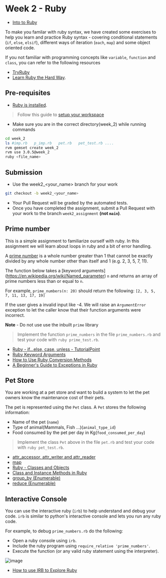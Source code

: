 # Week 2 - Ruby
- [Into to Ruby](./intro_to_ruby.md)

To make you familar with ruby syntax, we have created some exercises to help you
learn and practice Ruby syntax - covering conditional statements (`if`, `else`, `elsif`), 
different ways of iteration (`each`, `map`) and some object oriented code.

If you not familiar with programming concepts like `variable`, `function` and `class`,
you can refer to the following resources
- [TryRuby](https://try.ruby-lang.org/)
- [Learn Ruby the Hard Way](https://learnrubythehardway.org/book/).

## Pre-requisites
- [Ruby is installed](https://github.com/IRIS-NITK/IRIS-RoR-Bootcamp-2022/tree/week2_assignment/setup).

> Follow this guide to [setup your workspace](https://github.com/IRIS-NITK/IRIS-RoR-Bootcamp-2022/tree/week2_assignment/setup)

- Make sure you are in the correct directory(week_2) while running commands
```bash
cd week_2
ls #imp.rb   p_imp.rb   pet.rb   pet_test.rb ....
rvm gemset create week_2
rvm use 3.0.5@week_2
ruby <file_name>
```

## Submission
- Use the week2_<your_name> branch for your work
```bash
git checkout -b week2_<your_name>
```
- Your Pull Request will be graded by the automated tests.
- Once you have completed the assignment, submit a Pull
Request with your work to the branch `week2_assignment` **(not `main`)**.

## Prime number

This is a simple assignment to familiarize ourself with ruby.
In this assignment we will learn about loops in ruby and a bit of
error handling.

A [prime number](https://en.wikipedia.org/wiki/Prime_number) is a 
whole number greater than 1 that cannot be exactly divided by 
any whole number other than itself and 1 
(e.g. 2, 3, 5, 7, 11).

The function below takes a [keyword arguments]
(https://en.wikipedia.org/wiki/Named_parameter) `n` and 
returns an array of prime numbers less than or equal to `n`.

For example, `prime_numbers(n: 20)` should return the following:
`[2, 3, 5, 7, 11, 13, 17, 19]`

If the user gives a invalid input like -4.
We will raise an `ArgumentError` exception to let the caller know that
their function arguments were incorrect.

**Note** - Do not use use the inbuilt `prime` library
> Implement the function `prime_numbers` in the file `prime_numbers.rb`
> and test your code with `ruby prime_test.rb`.

- [Ruby - if...else, case, unless - TutorialPoint](https://www.tutorialspoint.com/ruby/ruby_if_else.htm)
- [Ruby Keyword Arguments](https://thoughtbot.com/upcase/videos/ruby-keyword-arguments)
- [How to Use Ruby Conversion Methods](https://www.rubyguides.com/2018/09/ruby-conversion-methods/)
- [A Beginner's Guide to Exceptions in Ruby](https://www.honeybadger.io/blog/a-beginner-s-guide-to-exceptions-in-ruby/)

## Pet Store

You are working at a pet store and want to build a system
to let the pet owners know the maintenance cost of their pets.

The pet is represented using the `Pet` class. A `Pet` stores 
the following information:
- Name of the pet (`name`)
- Type of animal(Mammals, Fish ...)(`animal_type_id`)
- Food consumed by the pet per day in Kg(`food_consumed_per_day`)

> Implement the class `Pet` above in the file `pet.rb` and test
> your code with `ruby pet_test.rb`.

- [attr_accessor, attr_writer and attr_reader](https://www.rubyguides.com/2018/11/attr_accessor/)
- [map](https://apidock.com/ruby/Enumerable/map)
- [Ruby - Classes and Objects](https://www.tutorialspoint.com/ruby/ruby_classes.htm)
- [Class and Instance Methods in Ruby](http://www.railstips.org/blog/archives/2009/05/11/class-and-instance-methods-in-ruby/)
- [group_by (Enumerable)](https://apidock.com/ruby/Enumerable/group_by)
- [reduce (Enumerable)](https://apidock.com/ruby/Enumerable/reduce)


## Interactive Console

You can use the interactive ruby (`irb`) to help understand and debug
your code. `irb` is similar to python's interactive console and lets you
run any ruby code.

For example, to debug `prime_numbers.rb` do the following:
- Open a ruby console using `irb`.
- Include the ruby program using `require_relative 'prime_numbers'`.
- Execute the function (or any valid ruby statement using the
  interpreter).

![image](https://user-images.githubusercontent.com/66632353/209439834-f103fe31-4d5f-41d0-83e6-f2559163f7fb.png)

- [How to use IRB to Explore Ruby](https://www.digitalocean.com/community/tutorials/how-to-use-irb-to-explore-ruby)
